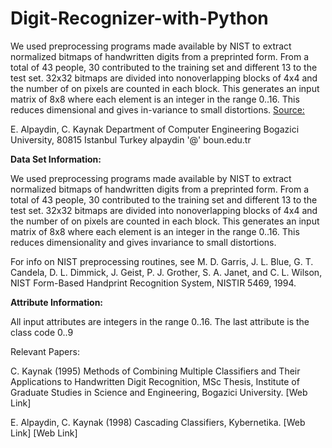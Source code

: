 # Digit-Recognizer-with-Python
We used preprocessing programs made available by NIST to extract normalized bitmaps of handwritten digits from a preprinted form. From a total of 43 people, 30 contributed to the training set and different 13 to the test set. 32x32 bitmaps are divided into nonoverlapping blocks of 4x4 and the number of on pixels are counted in each block. This generates an input matrix of 8x8 where each element is an integer in the range 0..16. This reduces dimensional and gives in-variance to small distortions.
[Source:](http://archive.ics.uci.edu/ml/datasets/Optical+Recognition+of+Handwritten+Digits)




E. Alpaydin, C. Kaynak 
Department of Computer Engineering 
Bogazici University, 80815 Istanbul Turkey 
alpaydin '@' boun.edu.tr


**Data Set Information:**

We used preprocessing programs made available by NIST to extract normalized bitmaps of handwritten digits from a preprinted form. From a total of 43 people, 30 contributed to the training set and different 13 to the test set. 32x32 bitmaps are divided into nonoverlapping blocks of 4x4 and the number of on pixels are counted in each block. This generates an input matrix of 8x8 where each element is an integer in the range 0..16. This reduces dimensionality and gives invariance to small distortions. 

For info on NIST preprocessing routines, see M. D. Garris, J. L. Blue, G. T. Candela, D. L. Dimmick, J. Geist, P. J. Grother, S. A. Janet, and C. L. Wilson, NIST Form-Based Handprint Recognition System, NISTIR 5469, 1994.


**Attribute Information:**

All input attributes are integers in the range 0..16. 
The last attribute is the class code 0..9


Relevant Papers:

C. Kaynak (1995) Methods of Combining Multiple Classifiers and Their Applications to Handwritten Digit Recognition, MSc Thesis, Institute of Graduate Studies in Science and Engineering, Bogazici University. 
[Web Link] 

E. Alpaydin, C. Kaynak (1998) Cascading Classifiers, Kybernetika. [Web Link] 
[Web Link]
